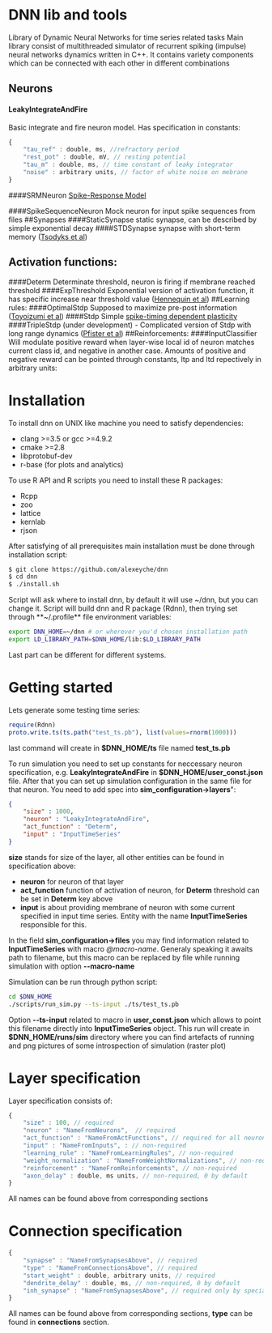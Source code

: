 ﻿# DNN lib and tools
Library of Dynamic Neural Networks for time series related tasks
Main library consist of multithreaded simulator of recurrent spiking (impulse) neural networks dynamics written in C++. It contains variety components which can be connected with each other in different combinations
## Neurons
#### LeakyIntegrateAndFire
Basic integrate and fire neuron model. Has specification in constants:
``` javascript
{
    "tau_ref" : double, ms, //refractory period
    "rest_pot" : double, mV, // resting potential
    "tau_m" : double, ms, // time constant of leaky integrator
    "noise" : arbitrary units, // factor of white noise on mebrane
}
```
####SRMNeuron
[Spike-Response Model](http://www.scholarpedia.org/article/Spike-response_model)

####SpikeSequenceNeuron
Mock neuron for input spike sequences from files
##Synapses
####StaticSynapse
static synapse, can be described by simple exponential decay 
####STDSynapse
synapse with short-term memory ([Tsodyks et al](https://scholar.google.ru/scholar?hl=ru&q=tsodyks+markram+1997&btnG=))
## Activation functions:
####Determ
Determinate threshold, neuron is firing if membrane reached threshold
####ExpThreshold
Exponential version of activation function, it has specific increase near threshold value ([Hennequin et al](http://www.ncbi.nlm.nih.gov/pmc/articles/PMC3001990/))
##Learning rules:
####OptimalStdp
Supposed to maximize pre-post information ([Toyoizumi et al](https://scholar.google.ru/citations?view_op=view_citation&hl=ru&user=wUcLR0QAAAAJ&citation_for_view=wUcLR0QAAAAJ:9yKSN-GCB0IC))
####Stdp
Simple [spike-timing dependent plasticity](http://www.scholarpedia.org/article/STDP)
####TripleStdp 
(under development) - Complicated version of Stdp with long range dynamics ([Pfister et al](https://scholar.google.ru/citations?view_op=view_citation&hl=ru&user=mzUYoLgAAAAJ&citation_for_view=mzUYoLgAAAAJ:u5HHmVD_uO8C))
##Reinforcements:
####InputClassifier
Will modulate positive reward when layer-wise local id of neuron matches current class id, and negative in another case. Amounts of positive and negative reward can be pointed through constants, ltp and ltd repectively in arbitrary units:

# Installation
To install dnn on UNIX like machine you need to satisfy dependencies:
* clang >=3.5 or gcc >=4.9.2
* cmake >=2.8
* libprotobuf-dev
* r-base (for plots and analytics)

To use R API and R scripts you need to install these R packages:
* Rcpp
* zoo
* lattice
* kernlab
* rjson

After satisfying of all prerequisites main installation must be done through installation script:
``` bash
$ git clone https://github.com/alexeyche/dnn
$ cd dnn
$ ./install.sh
```
Script will ask where to install dnn, by default it will use ~/dnn, but you can change it.
Script will build dnn and R package (Rdnn), then trying set through **~/.profile** file environment variables:
``` bash 
export DNN_HOME=~/dnn # or wherever you'd chosen installation path
export LD_LIBRARY_PATH=$DNN_HOME/lib:$LD_LIBRARY_PATH
```
Last part can be different for different systems.

# Getting started

Lets generate some testing time series:
``` R
require(Rdnn)
proto.write.ts(ts.path("test_ts.pb"), list(values=rnorm(1000)))
```
last command will create in **$DNN_HOME/ts** file named **test_ts.pb**

To run simulation you need to set up constants for neccessary neuron specification, e.g. **LeakyIntegrateAndFire** in **$DNN_HOME/user_const.json** file. 
After that you can set up simulation configuration in the same file for that neuron. You need to add spec into **sim_configuration->layers**":
``` json
{
    "size" : 1000,
    "neuron" : "LeakyIntegrateAndFire",
    "act_function" : "Determ",
    "input" : "InputTimeSeries"
}
```
**size** stands for size of the layer, all other entities can be found in specification above: 
* **neuron** for neuron of that layer
* **act_function** function of activation of neuron, for **Determ** threshold can be set in **Determ** key above
* **input** is about providing membrane of neuron with some current specified in input time series. Entity with the name **InputTimeSeries** responsible for this.

In the field **sim_configuration->files** you may find information related to **InputTimeSeries** with macro *@macro-name*. Generaly speaking it awaits path to filename, but this macro can be replaced by file while running simulation with option **--macro-name**

Simulation can be run through python script:
```bash
cd $DNN_HOME
./scripts/run_sim.py --ts-input ./ts/test_ts.pb
```
Option **--ts-input** related to macro in **user_const.json** which allows to point this filename directly into **InputTimeSeries** object.
This run will create in **$DNN_HOME/runs/sim** directory where you can find artefacts of running and png pictures of some introspection of simulation (raster plot)


# Layer specification

Layer specification consists of:
```javascript
{
    "size" : 100, // required
    "neuron" : "NameFromNeurons",  // required
    "act_function" : "NameFromActFunctions", // required for all neurons with activation
    "input" : "NameFromInputs", : // non-required
    "learning_rule" : "NameFromLearningRules", // non-required
    "weight_normalization" : "NameFromWeightNormalizations", // non-required
    "reinforcement" : "NameFromReinforcements", // non-required
    "axon_delay" : double, ms units, // non-required, 0 by default
}
```
All names can be found above from corresponding sections

# Connection specification
```javascript
{
    "synapse" : "NameFromSynapsesAbove", // required
    "type" : "NameFromConnectionsAbove", // required
    "start_weight" : double, arbitrary units, // required
    "dendrite_delay" : double, ms, // non-required, 0 by default
    "inh_synapse" : "NameFromSynapsesAbove", // required only by special type of connections, e.g. DifferenceOfGaussians
}
```
All names can be found above from corresponding sections, **type** can be found in **connections** section.
